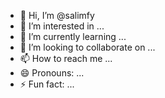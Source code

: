 - 👋 Hi, I’m @salimfy
- 👀 I’m interested in ...
- 🌱 I’m currently learning ...
- 💞️ I’m looking to collaborate on ...
- 📫 How to reach me ...
- 😄 Pronouns: ...
- ⚡ Fun fact: ...

<!---
salimfy/salimfy is a ✨ special ✨ repository because its `README.md` (this file) appears on your GitHub profile.
You can click the Preview link to take a look at your changes.
--->
